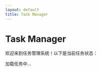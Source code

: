 ```yaml
---
layout: default
title: Task Manager
---
```


# Task Manager

欢迎来到任务管理系统！以下是当前任务状态：

<div id="task-list">加载任务中...</div>

<script src="assets/script.js"></script>